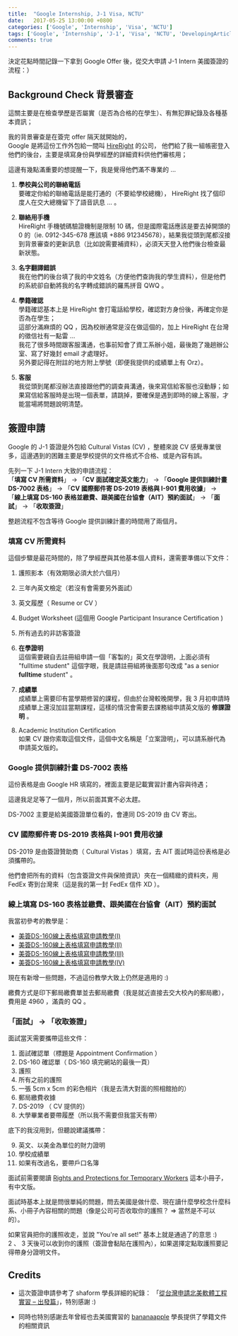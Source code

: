 ```yaml
---
title:  "Google Internship, J-1 Visa, NCTU"
date:   2017-05-25 13:00:00 +0800
categories: ['Google', 'Internship', 'Visa', 'NCTU']
tags: ['Google', 'Internship', 'J-1', 'Visa', 'NCTU', 'DevelopingArticle']
comments: true
---
```


決定花點時間記錄一下拿到 Google Offer 後，從交大申請 J-1 Intern 美國簽證的流程：）

<!--more-->

## Background Check 背景審查

這關主要是在檢查學歷是否屬實（是否為合格的在學生）、有無犯罪紀錄及各種基本資訊；

我的背景審查是在簽完 offer 隔天就開始的，  
Google 是將這份工作外包給一間叫 [HireRight](http://www.hireright.com) 的公司，
他們給了我一組帳密登入他們的後台，主要是填寫身份與學經歷的詳細資料供他們審核用；

這邊有幾點滿重要的想提醒一下，我是覺得他們滿不專業的 ...

1. **學校與公司的聯絡電話**  
要確定你給的聯絡電話是能打通的（不要給學校總機）， HireRight 找了個印度人在交大總機留下了語音訊息 ...  。

2. **聯絡用手機**  
HireRight 手機號碼驗證機制是限制 10 碼，但是國際電話應該是要去掉開頭的 0 的（ie. 0912-345-678 應該填 +886 912345678），結果我從頭到尾都沒接到背景審查的更新訊息（比如說需要補資料），必須天天登入他們後台檢查最新狀態。

3. **名字翻譯錯誤**  
我在他們的後台填了我的中文姓名（方便他們查詢我的學生資料），但是他們的系統卻自動將我的名字轉成錯誤的羅馬拼音 QWQ 。

4. **學籍確認**  
學籍確認基本上是 HireRight 會打電話給學校，確認對方身份後，再確定你是否為在學生；  
這部分滿麻煩的 QQ ，因為校辦通常是沒在做這個的，加上 HireRight 在台灣的徵信社有一點雷 ...  
我花了很多時間跟客服溝通，也事前知會了資工系辦小姐，最後跑了幾趟辦公室、寫了好幾封 email 才處理好。  
另外要記得在附註的地方附上學號（即便我提供的成績單上有 Orz）。

5. **客服**  
我從頭到尾都沒辦法直接跟他們的調查員溝通，後來寫信給客服也沒動靜；如果寫信給客服時是出現一個表單，請跳掉，要確保是遇到即時的線上客服，才能當場將問題說明清楚。



## 簽證申請

Google 的 J-1 簽證是外包給 Cultural Vistas (CV) ，整體來說 CV 感覺專業很多，這邊遇到的困難主要是學校提供的文件格式不合格、或是內容有誤。

先列一下 J-1 Intern 大致的申請流程：  
「**填寫 CV 所需資料**」 -> 「**CV 面試確定英文能力**」 -> 「**Google 提供訓練計畫 DS-7002 表格**」 -> 「**CV 國際郵件寄 DS-2019 表格與 I-901 費用收據**」 -> 「**線上填寫 DS-160 表格並繳費、跟美國在台協會（AIT）預約面試**」 -> 「**面試**」 -> 「**收取簽證**」

整趟流程不包含等待 Google 提供訓練計畫的時間用了兩個月。


### 填寫 CV 所需資料

這個步驟是最花時間的，除了學經歷與其他基本個人資料，還需要準備以下文件：

1. 護照影本（有效期限必須大於六個月）

2. 三年內英文檢定（若沒有會需要另外面試）

3. 英文履歷（ Resume or CV ）

4. Budget Worksheet (這個用 Google Participant Insurance Certification ) 

5. 所有過去的非訪客簽證

6. **在學證明**  
這個需要親自去註冊組申請一個「客製的」英文在學證明，上面必須有 "fulltime student" 這個字眼，我是請註冊組將後面那句改成 "as a senior **fulltime** student" 。

7. **成績單**  
成績單上需要印有當學期修習的課程，但由於台灣較晚開學，我 3 月初申請時成績單上還沒加註當期課程，這樣的情況會需要去課務組申請英文版的 **修課證明** 。

8. Academic Institution Certification  
如果 CV 跟你索取這個文件，這個中文名稱是「立案證明」，可以請系辦代為申請英文版的。


### Google 提供訓練計畫 DS-7002 表格

這份表格是由 Google HR 填寫的，裡面主要是記載實習計畫內容與待遇；

這邊我足足等了一個月，所以前面其實不必太趕。

DS-7002 主要是給美國簽證單位看的，會連同 DS-2019 由 CV 寄出。


### CV 國際郵件寄 DS-2019 表格與 I-901 費用收據

DS-2019 是由簽證贊助商（ Cultural Vistas ）填寫，去 AIT 面試時這份表格是必須攜帶的。

他們會把所有的資料（包含簽證文件與保險資訊）夾在一個精緻的資料夾，用 FedEx 寄到台灣來（這是我的第一封 FedEx 信件 XD ）。


### 線上填寫 DS-160 表格並繳費、跟美國在台協會（AIT）預約面試

我當初參考的教學是：

- [美簽DS-160線上表格填寫申請教學(I)](http://www.findlifevalue.com/archives/7343)
- [美簽DS-160線上表格填寫申請教學(II)](http://www.findlifevalue.com/archives/7354)
- [美簽DS-160線上表格填寫申請教學(III)](http://www.findlifevalue.com/archives/7393)
- [美簽DS-160線上表格填寫申請教學(IV)](http://www.findlifevalue.com/archives/7379)

現在有新增一些問題，不過這份教學大致上仍然是適用的 :)

繳費方式是印下郵局繳費單並去郵局繳費（我是就近直接去交大校內的郵局繳），費用是 4960 ，滿貴的 QQ 。


### 「面試」 -> 「收取簽證」

面試當天需要攜帶這些文件：

1. 面試確認單（標題是 Appointment Confirmation ）
2. DS-160 確認單（ DS-160 填完網站的最後一頁）
3. 護照
4. 所有之前的護照
5. 一張 5cm x 5cm 的彩色相片（我是去清大對面的照相館拍的）
6. 郵局繳費收據
7. DS-2019 （ CV 提供的）
8. 大學畢業者要帶履歷（所以我不需要但我當天有帶）

底下的我沒用到，但聽說建議攜帶：

9. 英文、以美金為單位的財力證明
10. 學校成績單
11. 如果有改過名，要帶戶口名簿

面試前需要閱讀 [Rights and Protections for Temporary Workers](https://travel.state.gov/content/visas/en/general/rights-protections-temporary-workers.html) 這本小冊子，有中文版。

面試時基本上就是問很單純的問題，問去美國是做什麼、現在讀什麼學校念什麼科系、小冊子內容相關的問題（像是公司可否收取你的護照？ => 當然是不可以的）。

如果官員把你的護照收走，並說 "You're all set!" 基本上就是通過了的意思 :)  
2 、 3 天後可以收到你的護照（簽證會黏貼在護照內），如果選擇定點取護照要記得帶身分證明文件。


## Credits

- 這次簽證申請參考了 shaform 學長詳細的紀錄： 「[從台灣申請北美軟體工程實習 – 出發篇](https://shaform.wordpress.com/2014/07/08/applying-for-us-internships-from-taiwan-start/)」，特別感謝 :)

- 同時也特別感謝去年曾經也去美國實習的 [bananaapple](https://bananaappletw.github.io/) 學長提供了學籍文件的相關資訊
